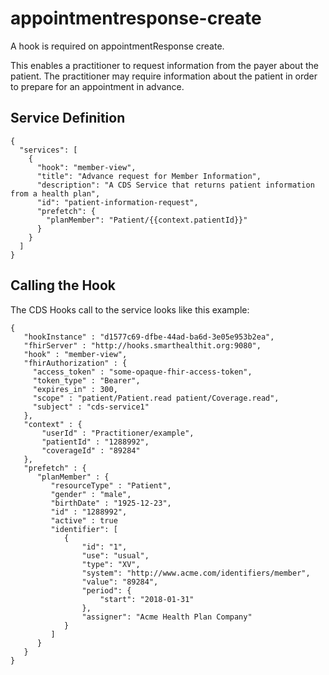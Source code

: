 # appointmentresponse-create

A hook is required on appointmentResponse create.

This enables a practitioner to request information from the payer about the
patient. The practitioner may require information about the patient in order
to prepare for an appointment in advance.

## Service Definition

    {
      "services": [
        {
          "hook": "member-view",
          "title": "Advance request for Member Information",
          "description": "A CDS Service that returns patient information from a health plan",
          "id": "patient-information-request",
          "prefetch": {
            "planMember": "Patient/{{context.patientId}}"
          }
        }
      ]
    }

## Calling the Hook

The CDS Hooks call to the service looks like this example:

    {
       "hookInstance" : "d1577c69-dfbe-44ad-ba6d-3e05e953b2ea",
       "fhirServer" : "http://hooks.smarthealthit.org:9080",
       "hook" : "member-view",
       "fhirAuthorization" : {
         "access_token" : "some-opaque-fhir-access-token",
         "token_type" : "Bearer",
         "expires_in" : 300,
         "scope" : "patient/Patient.read patient/Coverage.read",
         "subject" : "cds-service1"
       },
       "context" : {
           "userId" : "Practitioner/example",
           "patientId" : "1288992",
           "coverageId" : "89284"
       },
       "prefetch" : {
          "planMember" : {
             "resourceType" : "Patient",
             "gender" : "male",
             "birthDate" : "1925-12-23",
             "id" : "1288992",
             "active" : true
             "identifier": [
                {
                    "id": "1",
                    "use": "usual",
                    "type": "XV",
                    "system": "http://www.acme.com/identifiers/member",
                    "value": "89284",
                    "period": {
                        "start": "2018-01-31"
                    },
                    "assigner": "Acme Health Plan Company"
                }         
             ]
          }
       }
    }
    
